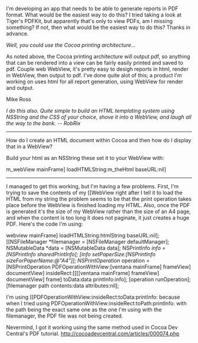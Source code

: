 I'm developing an app that needs to be able to generate reports in PDF format. What would be the easiest way to do this? I tried taking a look at Tiger's PDFKit, but apparently that's only to view PDFs, am I missing something? If not, then what would be the easiest way to do this? Thanks in advance.

*Well, you could use the Cocoa printing architecture...*

As noted above, the Cocoa printing architecture will output pdf, so anything that can be rendered into a view can be fairly easily printed and saved to pdf. Couple web WebView, it's pretty easy to desigh reports in html, render in WebView, then output to pdf. I've done quite alot of this; a product I'm working on uses html for all report generation, using WebView for render and output.

Mike Ross

*I do this also. Quite simple to build an HTML templating system using NSString and the CSS of your choice, shove it into a WebView, and laugh all the way to the bank. -- RobRix*

----

How do I create an HTML document within Cocoa and then how do I display that in a WebView?

Build your html as an NSString these set it to your WebView with:
    
m_webView mainFrame] loadHTMLString:m_theHtml baseURL:nil]


----

I managed to get this working, but I'm having a few problems. First, I'm trying to save the contents of my [[WebView right after I tell it to load the HTML from my string the problem seems to be that the print operation takes place before the WebView is finished loading my HTML. Also, once the PDF is generated it's the size of my WebView rather than the size of an A4 page, and when the content is too long it does not paginate, it just creates a huge PDF. Here's the code I'm using:

    
webview mainFrame] loadHTMLString:htmlString baseURL:nil];
[[NSFileManager *filemanager = [NSFileManager defaultManager];
NSMutableData *data = [NSMutableData data];
NSPrintInfo *info = [NSPrintInfo sharedPrintInfo];
[info setPaperSize:[NSPrintInfo sizeForPaperName:@"A4"]];
NSPrintOperation* operation = [NSPrintOperation PDFOperationWithView:[ventana mainFrame] frameView] documentView] insideRect:[[[[ventana mainFrame] frameView] documentView] frame] toData:data printInfo:info];
[operation runOperation];
[filemanager path contents:data attributes:nil];


I'm using [[PDFOperationWithView:insideRect:toData:printInfo: because when I tried using PDFOperationWithView:insideRect:toPath:printInfo: with the path being the exact same one as the one I'm using with the filemanager, the PDF file was not being created.

Nevermind, I got it working using the same method used in Cocoa Dev Central's PDF tutorial. http://cocoadevcentral.com/articles/000074.php
